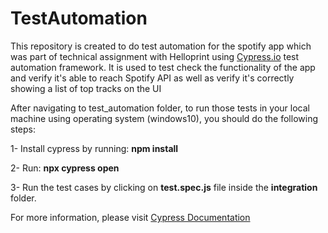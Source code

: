 # TestAutomation
This repository is created to do test automation for the spotify app which was part of technical assignment with Helloprint using [Cypress.io](https://www.cypress.io/) test automation framework. It is used to test check the functionality of the app and verify it's able to reach Spotify API as well as verify it's correctly showing a list of top tracks on the UI


After navigating to test_automation folder, to run those tests in your local machine using operating system (windows10), you should do the following steps:



  1- Install cypress by running: **npm install**



  2- Run: **npx cypress open**



  3- Run the test cases by clicking on **test.spec.js** file inside the **integration** folder.

For more information, please visit [Cypress Documentation](https://docs.cypress.io/guides/getting-started/installing-cypress.html#Opening-Cypress)
